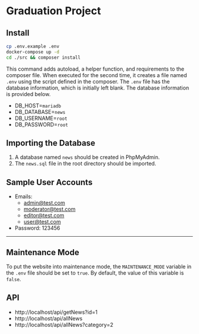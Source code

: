 # Graduation Project

## Install

```bash
cp .env.example .env
docker-compose up -d
cd ./src && composer install
```

This command adds autoload, a helper function, and requirements to the composer file. When executed for the second time, it creates a file named `.env` using the script defined in the composer. The `.env` file has the database information, which is initially left blank. The database information is provided below.

- DB_HOST=`mariadb`
- DB_DATABASE=`news`
- DB_USERNAME=`root`
- DB_PASSWORD=`root`

## Importing the Database
1. A database named `news` should be created in PhpMyAdmin.
2. The `news.sql` file in the root directory should be imported.

## Sample User Accounts
- Emails: 
  - admin@test.com
  - moderator@test.com
  - editor@test.com
  - user@test.com
- Password: 123456

---

## Maintenance Mode
To put the website into maintenance mode, the `MAINTENANCE_MODE` variable in the `.env` file should be set to `true`. By default, the value of this variable is `false`.

## API
- http://localhost/api/getNews?id=1
- http://localhost/api/allNews
- http://localhost/api/allNews?category=2
